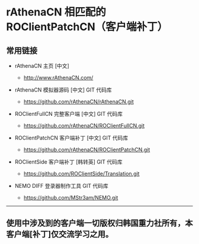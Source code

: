 rAthenaCN 相匹配的 ROClientPatchCN（客户端补丁）
=======

常用链接
---------
* rAthenaCN 主页 [中文]
	* http://www.rAthenaCN.com/
	
* rAthenaCN 模拟器源码 [中文] GIT 代码库
	* https://github.com/rAthenaCN/rAthenaCN.git

* ROClientFullCN 完整客户端 [中文] GIT 代码库
	* https://github.com/rAthenaCN/ROClientFullCN.git

* ROClientPatchCN 客户端补丁 [中文] GIT 代码库
	* https://github.com/rAthenaCN/ROClientPatchCN.git

* ROClientSide 客户端补丁 [韩转英] GIT 代码库
	* https://github.com/ROClientSide/Translation.git
	
* NEMO DIFF 登录器制作工具 GIT 代码库
	* https://github.com/MStr3am/NEMO.git

---------
使用中涉及到的客户端一切版权归韩国重力社所有，本客户端[补丁]仅交流学习之用。
---------